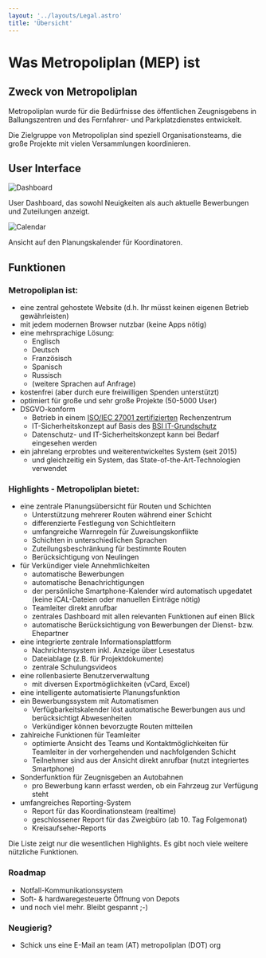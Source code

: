 ```yaml
---
layout: '../layouts/Legal.astro'
title: 'Übersicht'
---
```


# Was Metropoliplan (MEP) ist

## Zweck von Metropoliplan

Metropoliplan wurde für die Bedürfnisse des öffentlichen Zeugnisgebens in Ballungszentren und des Fernfahrer- und Parkplatzdienstes entwickelt.

Die Zielgruppe von Metropoliplan sind speziell Organisationsteams, die große Projekte mit vielen Versammlungen koordinieren.
  
## User Interface

![Dashboard](/dashboard.png)

User Dashboard, das sowohl Neuigkeiten als auch aktuelle Bewerbungen und Zuteilungen anzeigt. 

![Calendar](/weekplan.png)

Ansicht auf den Planungskalender für Koordinatoren.

## Funktionen

### Metropoliplan ist:

* eine zentral gehostete Website (d.h. Ihr müsst keinen eigenen Betrieb gewährleisten)
* mit jedem modernen Browser nutzbar (keine Apps nötig)
* eine mehrsprachige Lösung:
  * Englisch
  * Deutsch
  * Französisch
  * Spanisch
  * Russisch
  * (weitere Sprachen auf Anfrage)
* kostenfrei (aber durch eure freiwilligen Spenden unterstützt)
* optimiert für große und sehr große Projekte (50-5000 User)
* DSGVO-konform
  * Betrieb in einem [ISO/IEC 27001 zertifizierten](https://docs.hetzner.com/de/general/others/certificates/) Rechenzentrum
  * IT-Sicherheitskonzept auf Basis des [BSI IT-Grundschutz](https://www.bsi.bund.de/DE/Themen/Unternehmen-und-Organisationen/Standards-und-Zertifizierung/IT-Grundschutz/it-grundschutz_node.html)
  * Datenschutz- und IT-Sicherheitskonzept kann bei Bedarf eingesehen werden
* ein jahrelang erprobtes und weiterentwickeltes System (seit 2015)
  * und gleichzeitig ein System, das State-of-the-Art-Technologien verwendet

### Highlights - Metropoliplan bietet:  
* eine zentrale Planungsübersicht für Routen und Schichten
  * Unterstützung mehrerer Routen während einer Schicht
  * differenzierte Festlegung von Schichtleitern
  * umfangreiche Warnregeln für Zuweisungskonflikte
  * Schichten in unterschiedlichen Sprachen
  * Zuteilungsbeschränkung für bestimmte Routen
  * Berücksichtigung von Neulingen
* für Verkündiger viele Annehmlichkeiten
  * automatische Bewerbungen
  * automatische Benachrichtigungen
  * der persönliche Smartphone-Kalender wird automatisch upgedatet (keine iCAL-Dateien oder manuellen Einträge nötig)
  * Teamleiter direkt anrufbar
  * zentrales Dashboard mit allen relevanten Funktionen auf einen Blick
  * automatische Berücksichtigung von Bewerbungen der Dienst- bzw. Ehepartner
* eine integrierte zentrale Informationsplattform  
   * Nachrichtensystem inkl. Anzeige über Lesestatus
   * Dateiablage (z.B. für Projektdokumente)
   * zentrale Schulungsvideos
* eine rollenbasierte Benutzerverwaltung
   * mit diversen Exportmöglichkeiten (vCard, Excel)
* eine intelligente automatisierte Planungsfunktion
* ein Bewerbungssystem mit Automatismen  
   * Verfügbarkeitskalender löst automatische Bewerbungen aus und berücksichtigt Abwesenheiten
   * Verkündiger können bevorzugte Routen mitteilen
* zahlreiche Funktionen für Teamleiter
   * optimierte Ansicht des Teams und Kontaktmöglichkeiten für Teamleiter in der vorhergehenden und nachfolgenden Schicht
   * Teilnehmer sind aus der Ansicht direkt anrufbar (nutzt integriertes Smartphone)
* Sonderfunktion für Zeugnisgeben an Autobahnen
   * pro Bewerbung kann erfasst werden, ob ein Fahrzeug zur Verfügung steht
* umfangreiches Reporting-System
   * Report für das Koordinationsteam (realtime)
   * geschlossener Report für das Zweigbüro (ab 10. Tag Folgemonat)
   * Kreisaufseher-Reports

Die Liste zeigt nur die wesentlichen Highlights. 
Es gibt noch viele weitere nützliche Funktionen.

### Roadmap
* Notfall-Kommunikationssystem
* Soft- & hardwaregesteuerte Öffnung von Depots
* und noch viel mehr. Bleibt gespannt ;-)

### Neugierig?
* Schick uns eine E-Mail an team (AT) metropoliplan (DOT) org
